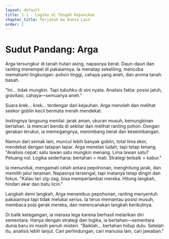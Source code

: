 ```yaml
---
layout: default
title: 1.1 - Logika di Tengah Kepanikan
chapter_title: Terjatuh ke Dunia Lain
order: 1
---
```

# Sudut Pandang: Arga

Arga tersungkur di tanah hutan asing, napasnya berat. Daun-daun dan ranting menempel di pakaiannya. Ia menatap sekeliling, mencoba memahami lingkungan: pohon tinggi, cahaya yang aneh, dan aroma tanah basah.

"Ini… tidak mungkin. Tapi tubuhku di sini nyata. Analisis fakta: posisi jatuh, gravitasi, cahaya—semuanya aneh."

Suara krek… krek… terdengar dari kejauhan. Arga menoleh dan melihat seekor goblin kecil bermata merah mendekat.

Instingnya langsung menilai: jarak aman, ukuran musuh, kemungkinan bertahan. Ia mencari benda di sekitar dan melihat ranting pohon. Dengan gerakan terukur, ia memegangnya, menimbang berat dan keseimbangan.

Namun dari semak lain, muncul lebih banyak goblin, total lima ekor, mendekat dengan tatapan lapar. Arga menelan ludah, tapi tetap tenang.
"Analisis cepat: satu lawan satu mungkin menang. Lima lawan satu? Peluang nol. Logika sederhana: bertahan = mati. Strategi terbaik = kabur."

Ia menunduk, mengamati celah antara pepohonan, menghitung jarak, dan memilih jalur teraman. Napasnya tersengal, tapi matanya tetap dingin dan fokus.
"Kalau lari zig-zag, bisa memperlambat mereka. Hitung langkah, hindari akar dan batu licin."

Langkah demi langkah, Arga menembus pepohonan, ranting menyentuh pakaiannya tapi tidak melukai serius. Ia terus memantau posisi musuh, membaca pola gerak mereka, dan merencanakan langkah berikutnya.

Di balik ketegangan, ia merasa lega karena berhasil melarikan diri sementara. Hanya dengan strategi dan logika, ia bertahan—sementara dunia baru ini masih penuh misteri.
"Baiklah… bertahan hidup dulu. Setelah itu, analisis lebih lanjut. Cari perlindungan, cari manusia lain, cari jawaban."